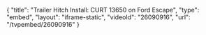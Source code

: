 {
    "title": "Trailer Hitch Install: CURT 13650 on Ford Escape",
    "type": "embed",
    "layout": "iframe-static",
    "videoId": "26090916",
    "url": "\/tvpembed\/26090916"
}